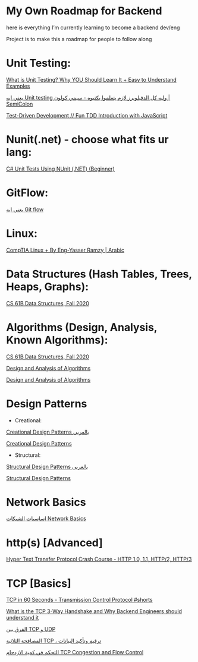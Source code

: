 # My Own Roadmap for Backend

here is everything I’m currently learning to become a backend dev/eng

Project is to make this a roadmap for people to follow along 

# Unit Testing: 
[What is Unit Testing? Why YOU Should Learn It + Easy to Understand Examples
](https://youtu.be/3kzHmaeozDI)

[يعني ايه Unit testing وليه كل الدفيلوبرز لازم يتعلموا يكتبوه - سيمي كولون | SemiColon
](https://youtu.be/B9rLLcVQfpI)

[Test-Driven Development // Fun TDD Introduction with JavaScript
](https://youtu.be/Jv2uxzhPFl4)

# Nunit(.net) - choose what fits ur lang:

[C# Unit Tests Using NUnit (.NET) (Beginner)
](https://youtu.be/uvqAGchg8bc) 

# GitFlow:

[يعني ايه Git flow
](https://youtu.be/7OTrHx56GfE)

# Linux: 

[CompTIA Linux + By Eng-Yasser Ramzy | Arabic
](https://www.youtube.com/playlist?list=PLCIJjtzQPZJ8KxEi278nugeO6R_9-Cn5o)

# Data Structures (Hash Tables, Trees, Heaps, Graphs):

[CS 61B Data Structures, Fall 2020](http://fa20.datastructur.es/)

# Algorithms (Design, Analysis, Known Algorithms):

[CS 61B Data Structures, Fall 2020](http://fa20.datastructur.es/)

[Design and Analysis of Algorithms
](https://www.youtube.com/playlist?list=PLr7b601VVxDJosOo8vapZWRY2TIrN3omJ)

[Design and Analysis of Algorithms](https://www.youtube.com/playlist?list=PLYT7YDstBQmHr7eumHSrdo1aTMpqrpPDa)

# Design Patterns

- Creational: 

[Creational Design Patterns بالعربى](https://www.youtube.com/playlist?list=PLnqAlQ9hFYdewk9UKGBcHLulZNUBpNSKJ)

[Creational Design Patterns](https://www.youtube.com/playlist?list=PLn05u4nMKcB-1BSfb3L-09hkcSgNZHrv7)

- Structural:
 
[Structural Design Patterns بالعربى](https://www.youtube.com/playlist?list=PLnqAlQ9hFYdcW3viz_oXRal_FNkg2Dssm)

[Structural Design Patterns](https://www.youtube.com/playlist?list=PLn05u4nMKcB_QzKVeALuCiTyJIFGKyfkg)

# Network Basics
[اساسيات الشبكات Network Basics](https://www.youtube.com/playlist?list=PLjEjN3kziQ45zTd6MjWiltUgybVCzGBao)

# http(s) [Advanced]
[Hyper Text Transfer Protocol Crash Course - HTTP 1.0, 1.1, HTTP/2, HTTP/3](https://youtu.be/0OrmKCB0UrQ)

# TCP [Basics]
[TCP in 60 Seconds - Transmission Control Protocol #shorts](https://youtu.be/n-paFbO1hXE)

[What is the TCP 3-Way Handshake and Why Backend Engineers should understand it](https://youtu.be/bW_BILl7n0Y)

[الفرق بين TCP و UDP](https://youtu.be/6PBFPOHB9C4)

[المصافحة الثلاثية TCP ، ترقيم وتأكيد البيانات](https://youtu.be/c6DbrBSog74)

[التحكم في كمية الازدحام TCP Congestion and Flow Control](https://youtu.be/M_bN1ecKQmQ)

